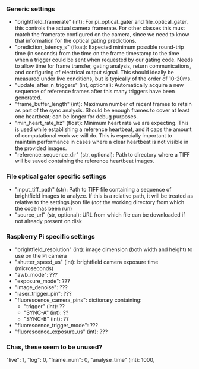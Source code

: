 ### Generic settings
- "brightfield_framerate" (int): For pi_optical_gater and file_optical_gater, this controls the actual camera framerate. For other classes this must match the framerate configured on the camera, since we need to know that information for the optical gating predictions. 
- "prediction_latency_s" (float): Expected minimum possible round-trip time (in seconds) from the time on the frame timestamp to the time when a trigger could be sent when requested by our gating code. Needs to allow time for frame transfer, gating analysis, return communications, and configuring of electrical output signal. This should ideally be measured under live conditions, but is typically of the order of 10-20ms.
- "update_after_n_triggers" (int, optional): Automatically acquire a new sequence of reference frames after this many triggers have been generated. 
- "frame_buffer_length" (int): Maximum number of recent frames to retain as part of the sync analysis. Should be enough frames to cover at least one heartbeat; can be longer for debug purposes.  
- "min_heart_rate_hz" (float): Minimum heart rate we are expecting. This is used while establishing a reference heartbeat, and it caps the amount of computational work we will do. This is especially important to maintain performance in cases where a clear heartbeat is not visible in the provided images.
- "reference_sequence_dir" (str, optional): Path to directory where a TIFF will be saved containing the reference heartbeat images.

### File optical gater specific settings
- "input_tiff_path" (str): Path to TIFF file containing a sequence of brightfield images to analyze. If this is a relative path, it will be treated as relative to the settings.json file (*not* the working directory from which the code has been run)
- "source_url" (str, optional): URL from which file can be downloaded if not already present on disk

### Raspberry Pi specific settings
- "brightfield_resolution" (int): image dimension (both width and height) to use on the Pi camera
- "shutter_speed_us" (int): brightfield camera exposure time (microseconds)
- "awb_mode": ???
- "exposure_mode": ???
- "image_denoise": ???
- "laser_trigger_pin": ???
- "fluorescence_camera_pins": dictionary containing:
    - "trigger" (int): ??
    - "SYNC-A" (int): ??
    - "SYNC-B" (int): ??
- "fluorescence_trigger_mode": ???
- "fluorescence_exposure_us" (int): ???

### Chas, these seem to be unused?
"live": 1,
"log": 0,
"frame_num": 0,
"analyse_time" (int): 1000,



